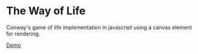 # The Way of Life

Conway's game of life implementation in javascript using a canvas element for rendering.

[Demo](https://blaze33.github.io/game-of-life/)
